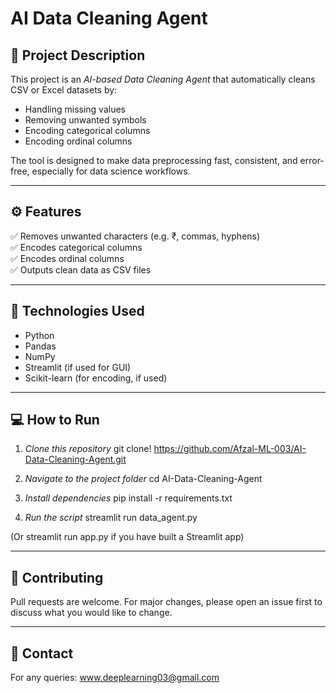 # AI Data Cleaning Agent

## 📝 Project Description

This project is an *AI-based Data Cleaning Agent* that automatically cleans CSV or Excel datasets by:

- Handling missing values
- Removing unwanted symbols
- Encoding categorical columns
- Encoding ordinal columns

The tool is designed to make data preprocessing fast, consistent, and error-free, especially for data science workflows.

---

## ⚙ Features

✅ Removes unwanted characters (e.g. ₹, commas, hyphens)  
✅ Encodes categorical columns  
✅ Encodes ordinal columns  
✅ Outputs clean data as CSV files

---

## 🚀 Technologies Used

- Python
- Pandas
- NumPy
- Streamlit (if used for GUI)
- Scikit-learn (for encoding, if used)

---

## 💻 How to Run

1. *Clone this repository*
git clone!
https://github.com/Afzal-ML-003/AI-Data-Cleaning-Agent.git

2. *Navigate to the project folder*
cd AI-Data-Cleaning-Agent

3. *Install dependencies*
pip install -r requirements.txt

4. *Run the script*
streamlit run data_agent.py

(Or streamlit run app.py if you have built a Streamlit app)

---

## 🤝 Contributing

Pull requests are welcome. For major changes, please open an issue first to discuss what you would like to change.

---

## 📧 Contact

For any queries: www.deeplearning03@gmail.com







